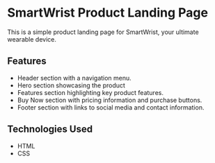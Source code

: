 # SmartWrist Product Landing Page

This is a simple product landing page for SmartWrist, your ultimate wearable device.

## Features

- Header section with a navigation menu.
- Hero section showcasing the product 
- Features section highlighting key product features.
- Buy Now section with pricing information and purchase buttons.
- Footer section with links to social media and contact information.

## Technologies Used

- HTML
- CSS
